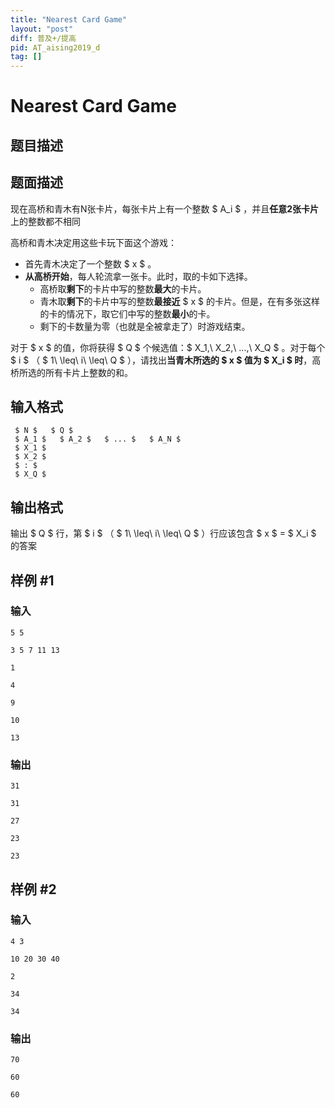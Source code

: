 ```yaml
---
title: "Nearest Card Game"
layout: "post"
diff: 普及+/提高
pid: AT_aising2019_d
tag: []
---
```


# Nearest Card Game

## 题目描述

## 题面描述
现在高桥和青木有N张卡片，每张卡片上有一个整数 $ A_i $ ，并且**任意2张卡片**上的整数都不相同

高桥和青木决定用这些卡玩下面这个游戏：

- 首先青木决定了一个整数 $ x $ 。
- **从高桥开始**，每人轮流拿一张卡。此时，取的卡如下选择。
	- 高桥取**剩下**的卡片中写的整数**最大**的卡片。
	- 青木取**剩下**的卡片中写的整数**最接近** $ x $ 的卡片。但是，在有多张这样的卡的情况下，取它们中写的整数**最小**的卡。
	- 剩下的卡数量为零（也就是全被拿走了）时游戏结束。

对于 $ x $ 的值，你将获得 $ Q $ 个候选值：$ X_1,\ X_2,\ ...,\ X_Q $ 。对于每个 $ i $ （ $ 1\ \leq\ i\ \leq\ Q $ ），请找出**当青木所选的 $ x $ 值为 $ X_i $ 时**，高桥所选的所有卡片上整数的和。

## 输入格式

```
 $ N $   $ Q $ 
 $ A_1 $   $ A_2 $   $ ... $   $ A_N $ 
 $ X_1 $ 
 $ X_2 $ 
 $ : $ 
 $ X_Q $ 
```

## 输出格式

输出 $ Q $ 行，第 $ i $ （ $ 1\ \leq\ i\ \leq\ Q $ ）行应该包含 $ x $ = $ X_i $ 的答案

## 样例 #1

### 输入

```
5 5
3 5 7 11 13
1
4
9
10
13
```

### 输出

```
31
31
27
23
23
```

## 样例 #2

### 输入

```
4 3
10 20 30 40
2
34
34
```

### 输出

```
70
60
60
```

